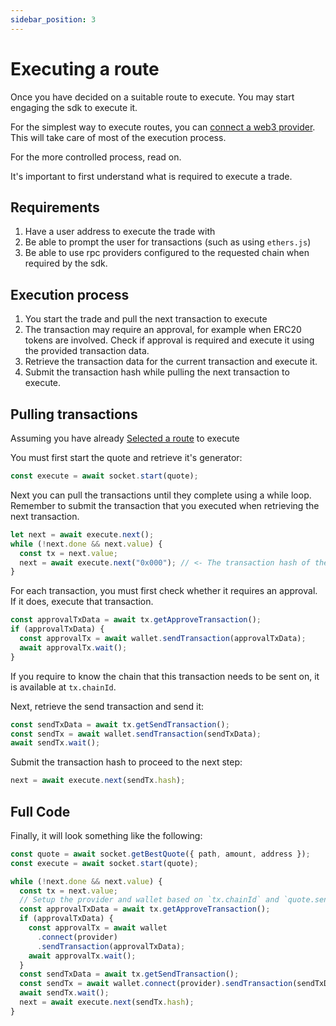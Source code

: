 ```yaml
---
sidebar_position: 3
---
```


# Executing a route

Once you have decided on a suitable route to execute. You may start engaging the sdk to execute it.

For the simplest way to execute routes, you can [connect a web3 provider](./web3-provider-execute.md). This will take care of most of the execution process.

For the more controlled process, read on.

It's important to first understand what is required to execute a trade.

## Requirements

1. Have a user address to execute the trade with
2. Be able to prompt the user for transactions (such as using `ethers.js`)
3. Be able to use rpc providers configured to the requested chain when required by the sdk.

## Execution process

1. You start the trade and pull the next transaction to execute
2. The transaction may require an approval, for example when ERC20 tokens are involved. Check if approval is required and execute it using the provided transaction data.
3. Retrieve the transaction data for the current transaction and execute it.
4. Submit the transaction hash while pulling the next transaction to execute.

## Pulling transactions

Assuming you have already [Selected a route](./query-routes.md#querying-the-best-route) to execute

You must first start the quote and retrieve it's generator:

```ts
const execute = await socket.start(quote);
```

Next you can pull the transactions until they complete using a while loop. Remember to submit the transaction that you executed when retrieving the next transaction.

```ts
let next = await execute.next();
while (!next.done && next.value) {
  const tx = next.value;
  next = await execute.next("0x000"); // <- The transaction hash of the current transaction
}
```

For each transaction, you must first check whether it requires an approval. If it does, execute that transaction.

```ts
const approvalTxData = await tx.getApproveTransaction();
if (approvalTxData) {
  const approvalTx = await wallet.sendTransaction(approvalTxData);
  await approvalTx.wait();
}
```

If you require to know the chain that this transaction needs to be sent on, it is available at `tx.chainId`.

Next, retrieve the send transaction and send it:

```ts
const sendTxData = await tx.getSendTransaction();
const sendTx = await wallet.sendTransaction(sendTxData);
await sendTx.wait();
```

Submit the transaction hash to proceed to the next step:

```ts
next = await execute.next(sendTx.hash);
```

## Full Code

Finally, it will look something like the following:

```ts
const quote = await socket.getBestQuote({ path, amount, address });
const execute = await socket.start(quote);

while (!next.done && next.value) {
  const tx = next.value;
  // Setup the provider and wallet based on `tx.chainId` and `quote.sender` if needed
  const approvalTxData = await tx.getApproveTransaction();
  if (approvalTxData) {
    const approvalTx = await wallet
      .connect(provider)
      .sendTransaction(approvalTxData);
    await approvalTx.wait();
  }
  const sendTxData = await tx.getSendTransaction();
  const sendTx = await wallet.connect(provider).sendTransaction(sendTxData);
  await sendTx.wait();
  next = await execute.next(sendTx.hash);
}
```
